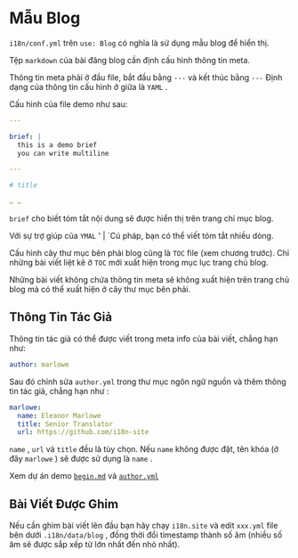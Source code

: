 # Mẫu Blog

`i18n/conf.yml` trên `use: Blog` có nghĩa là sử dụng mẫu blog để hiển thị.

Tệp `markdown` của bài đăng blog cần định cấu hình thông tin meta.

Thông tin meta phải ở đầu file, bắt đầu bằng `---` và kết thúc bằng `---` Định dạng của thông tin cấu hình ở giữa là `YAML` .

Cấu hình của file demo như sau:

```yml
---

brief: |
  this is a demo brief
  you can write multiline

---

# title

… …
```

`brief` cho biết tóm tắt nội dung sẽ được hiển thị trên trang chỉ mục blog.

Với sự trợ giúp của `YMAL` ' | `Cú pháp, bạn có thể viết tóm tắt nhiều dòng.

Cấu hình cây thư mục bên phải blog cũng là `TOC` file (xem chương trước). Chỉ những bài viết liệt kê ở `TOC` mới xuất hiện trong mục lục trang chủ blog.

Những bài viết không chứa thông tin meta sẽ không xuất hiện trên trang chủ blog mà có thể xuất hiện ở cây thư mục bên phải.

## Thông Tin Tác Giả

Thông tin tác giả có thể được viết trong meta info của bài viết, chẳng hạn như:

```yml
author: marlowe
```

Sau đó chỉnh sửa `author.yml` trong thư mục ngôn ngữ nguồn và thêm thông tin tác giả, chẳng hạn như :

```yml
marlowe:
  name: Eleanor Marlowe
  title: Senior Translator
  url: https://github.com/i18n-site
```

`name` , `url` và `title` đều là tùy chọn. Nếu `name` không được đặt, tên khóa (ở đây `marlowe` ) sẽ được sử dụng là `name` .

Xem dự án demo [`begin.md`](https://github.com/i18n-site/demo.i18n.site/blob/main/en/blog/news/begin.md?plain=1) và [`author.yml`](https://github.com/i18n-site/demo.i18n.site/blob/main/en/author.yml)

## Bài Viết Được Ghim

Nếu cần ghim bài viết lên đầu bạn hãy chạy `i18n.site` và edit `xxx.yml` file bên dưới `.i18n/data/blog` , đồng thời đổi timestamp thành số âm (nhiều số âm sẽ được sắp xếp từ lớn nhất đến nhỏ nhất).